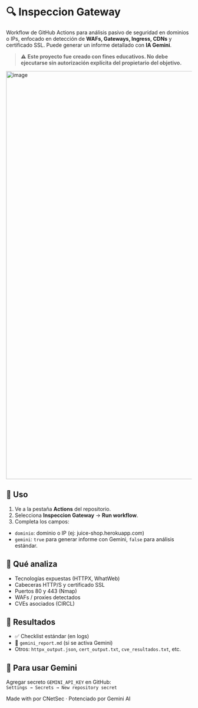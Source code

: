 # 🔍 Inspeccion Gateway

Workflow de GitHub Actions para análisis pasivo de seguridad en dominios o IPs, enfocado en detección de **WAFs, Gateways, Ingress, CDNs** y certificado SSL. Puede generar un informe detallado con **IA Gemini**.

> ⚠️ **Este proyecto fue creado con fines educativos. No debe ejecutarse sin autorización explícita del propietario del objetivo.**

<img width="1080" height="1104" alt="image" src="https://github.com/user-attachments/assets/86cf7485-a961-432f-a720-c120cbf1861b" />

## 🚀 Uso

1. Ve a la pestaña **Actions** del repositorio.  
2. Selecciona **Inspeccion Gateway** → **Run workflow**.  
3. Completa los campos:

- `dominio`: dominio o IP (ej: juice-shop.herokuapp.com)  
- `gemini`: `true` para generar informe con Gemini, `false` para análisis estándar.

## 🧪 Qué analiza

- Tecnologías expuestas (HTTPX, WhatWeb)  
- Cabeceras HTTP/S y certificado SSL  
- Puertos 80 y 443 (Nmap)  
- WAFs / proxies detectados  
- CVEs asociados (CIRCL)

## 📄 Resultados

- ✅ Checklist estándar (en logs)  
- 📄 `gemini_report.md` (si se activa Gemini)  
- Otros: `httpx_output.json`, `cert_output.txt`, `cve_resultados.txt`, etc.

## 🔐 Para usar Gemini

Agregar secreto `GEMINI_API_KEY` en GitHub:  
``Settings → Secrets → New repository secret``


Made with por CNetSec · Potenciado por Gemini AI

